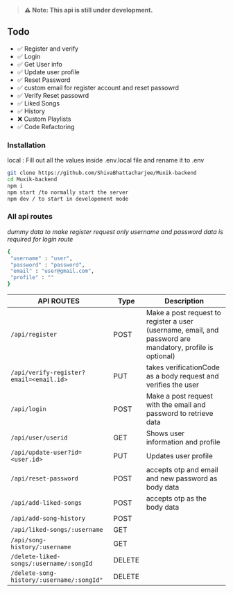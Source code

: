 > **⚠️ Note: This api is still under development.**

## Todo
- ✅ Register and verify 
- ✅ Login 
- ✅ Get User info 
- ✅ Update user profile
- ✅ Reset Password 
- ✅ custom email for register account and reset passowrd 
- ✅ Verify Reset passowrd
- ✅ Liked Songs
- ✅ History
- ❌ Custom Playlists
- ✅ Code Refactoring

###  Installation

local : 
Fill out all the values inside .env.local file and rename it to .env
```bash
git clone https://github.com/ShivaBhattacharjee/Muxik-backend
cd Muxik-backend 
npm i 
npm start /to normally start the server
npm dev / to start in developement mode

```
 ### <b>All api routes</b> 
<i>dummy data to make register request only username and password data is required for login route </i>
 ```bash
{
  "username" : "user",
  "password" : "password",
  "email" : "user@gmail.com",
  "profile" : ""
}
 ```
               
| API ROUTES          | Type     | Description                                                                                                                     |
| ------------- | -------- | ------------------------------------------------------------------------------------------------------------------------------- |
| `/api/register` | POST   | Make a post request to register a user (username, email, and password are mandatory, profile is optional)  |
| `/api/verify-register?email=<email.id>`    | PUT   | takes verificationCode as a body request and verifies the user  
| `/api/login`    | POST   | Make a post request with the email and password to retrieve data                                                            |
| `/api/user/userid`    | GET   | Shows user information and profile   
| `/api/update-user?id=<user.id>`    | PUT   | Updates user profile    
| `/api/reset-password`    | POST   | accepts otp and email and new password as body data         
| `/api/add-liked-songs`    | POST   | accepts otp as the body data    
| `/api/add-song-history`    | POST   | 
| `/api/liked-songs/:username`    | GET   | 
| `/api/song-history/:username`    | GET   | 
| `/delete-liked-songs/:username/:songId`    | DELETE   | 
| `/delete-song-history/:username/:songId"`    | DELETE | 